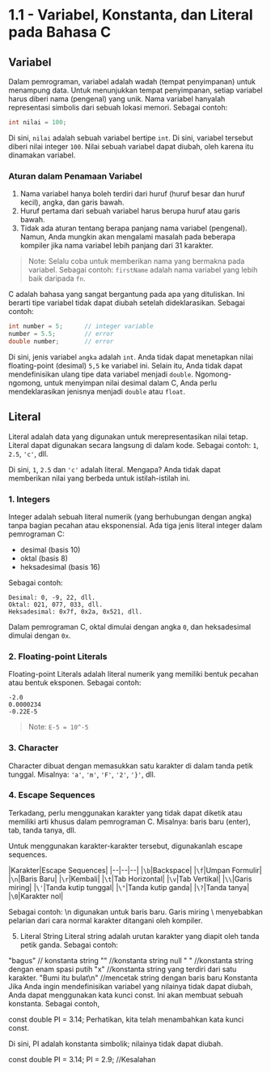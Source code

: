 # 1.1 - Variabel, Konstanta, dan Literal pada Bahasa C

## Variabel
Dalam pemrograman, variabel adalah wadah (tempat penyimpanan) untuk menampung data.
Untuk menunjukkan tempat penyimpanan, setiap variabel harus diberi nama (pengenal) yang unik. Nama variabel hanyalah representasi simbolis dari sebuah lokasi memori. Sebagai contoh:

```c
int nilai = 100;
```

Di sini, `nilai` adalah sebuah variabel bertipe `int`. Di sini, variabel tersebut diberi nilai integer `100`.
Nilai sebuah variabel dapat diubah, oleh karena itu dinamakan variabel.

### Aturan dalam Penamaan Variabel
1. Nama variabel hanya boleh terdiri dari huruf (huruf besar dan huruf kecil), angka, dan garis bawah.
2. Huruf pertama dari sebuah variabel harus berupa huruf atau garis bawah.
3. Tidak ada aturan tentang berapa panjang nama variabel (pengenal). Namun, Anda mungkin akan mengalami masalah pada beberapa kompiler jika nama variabel lebih panjang dari 31 karakter.

> Note: Selalu coba untuk memberikan nama yang bermakna pada variabel. Sebagai contoh: `firstName` adalah nama variabel yang lebih baik daripada `fn`.

C adalah bahasa yang sangat bergantung pada apa yang dituliskan. Ini berarti tipe variabel tidak dapat diubah setelah dideklarasikan. Sebagai contoh:

```c
int number = 5;      // integer variable
number = 5.5;        // error
double number;       // error
```

Di sini, jenis variabel `angka` adalah `int`. Anda tidak dapat menetapkan nilai floating-point (desimal) `5,5` ke variabel ini. Selain itu, Anda tidak dapat mendefinisikan ulang tipe data variabel menjadi `double`. Ngomong-ngomong, untuk menyimpan nilai desimal dalam C, Anda perlu mendeklarasikan jenisnya menjadi `double` atau `float`.

## Literal

Literal adalah data yang digunakan untuk merepresentasikan nilai tetap. Literal dapat digunakan secara langsung di dalam kode. Sebagai contoh: `1`, `2.5`, `'c'`, dll.

Di sini, `1`, `2.5` dan `'c'` adalah literal. Mengapa? Anda tidak dapat memberikan nilai yang berbeda untuk istilah-istilah ini.

### 1. Integers

Integer adalah sebuah literal numerik (yang berhubungan dengan angka) tanpa bagian pecahan atau eksponensial. Ada tiga jenis literal integer dalam pemrograman C:

- desimal (basis 10)
- oktal (basis 8)
- heksadesimal (basis 16)

Sebagai contoh:

```
Desimal: 0, -9, 22, dll.
Oktal: 021, 077, 033, dll.
Heksadesimal: 0x7f, 0x2a, 0x521, dll.
```
Dalam pemrograman C, oktal dimulai dengan angka `0`, dan heksadesimal dimulai dengan `0x`.

### 2. Floating-point Literals
Floating-point Literals adalah literal numerik yang memiliki bentuk pecahan atau bentuk eksponen. Sebagai contoh:

```
-2.0
0.0000234
-0.22E-5
```
> Note: `E-5 = 10^-5`

### 3. Character

Character dibuat dengan memasukkan satu karakter di dalam tanda petik tunggal. Misalnya: `'a'`, `'m'`, `'F'`, `'2'`, `'}'`, dll.

### 4. Escape Sequences
Terkadang, perlu menggunakan karakter yang tidak dapat diketik atau memiliki arti khusus dalam pemrograman C. Misalnya: baris baru (enter), tab, tanda tanya, dll.

Untuk menggunakan karakter-karakter tersebut, digunakanlah escape sequences.

|Karakter|Escape Sequences|
|--|--|--|
|`\b`|Backspace|
|`\f`|Umpan Formulir|
|`\n`|Baris Baru|
|`\r`|Kembali|
|`\t`|Tab Horizontal|
|`\v`|Tab Vertikal|
|`\\`|Garis miring|
|`\'`|Tanda kutip tunggal|
|`\"`|Tanda kutip ganda|
|`\?`|Tanda tanya|
|`\0`|Karakter nol|

Sebagai contoh: \n digunakan untuk baris baru. Garis miring \ menyebabkan pelarian dari cara normal karakter ditangani oleh kompiler.

5. Literal String
Literal string adalah urutan karakter yang diapit oleh tanda petik ganda. Sebagai contoh:

"bagus" // konstanta string
""                     //konstanta string null
"      " //konstanta string dengan enam spasi putih
"x" //konstanta string yang terdiri dari satu karakter.
"Bumi itu bulat\n"         //mencetak string dengan baris baru
Konstanta
Jika Anda ingin mendefinisikan variabel yang nilainya tidak dapat diubah, Anda dapat menggunakan kata kunci const. Ini akan membuat sebuah konstanta. Sebagai contoh,

const double PI = 3.14;
Perhatikan, kita telah menambahkan kata kunci const.

Di sini, PI adalah konstanta simbolik; nilainya tidak dapat diubah.

const double PI = 3.14;
PI = 2.9; //Kesalahan
